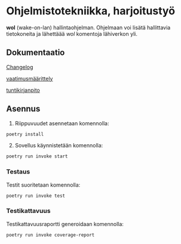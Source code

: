 # Ohjelmistotekniikka, harjoitustyö
**wol** (wake-on-lan) hallintaohjelman. Ohjelmaan voi lisätä hallittavia tietokoneita ja lähettäää *wol* komentoja lähiverkon yli.

## Dokumentaatio

[Changelog](https://github.com/lxhelmer/ot-harjoitus/blob/main/changelog.md)

[vaatimusmäärittely](https://github.com/lxhelmer/ot-harjoitus/blob/main/dokumentaatio/vaatimusmaarittely.md)

[tuntikirjanpito](https://github.com/lxhelmer/ot-harjoitus/blob/main/dokumentaatio/tuntikirjanpito.md)



## Asennus

1. Riippuvuudet asennetaan komennolla:

```bash
poetry install
```

2. Sovellus käynnistetään komennolla:

```bash
poetry run invoke start
```

### Testaus

Testit suoritetaan komennolla:

```bash
poetry run invoke test
```

### Testikattavuus

Testikattavuusraportti generoidaan komennolla:

```bash
poetry run invoke coverage-report
```
